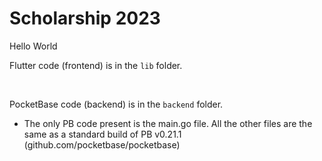 # Scholarship 2023

Hello World

Flutter code (frontend) is in the `lib` folder.    
  
<br>

PocketBase code (backend) is in the `backend` folder.  <br>
  - The only PB code present is the main.go file. All the other files are the same as a standard build of PB v0.21.1 (github.com/pocketbase/pocketbase)
